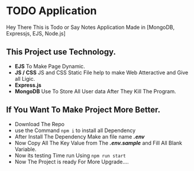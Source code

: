 # TODO Application

Hey There This is Todo or Say Notes Application Made in [MongoDB, Expressjs, EJS, Node.js]

## This Project use Technology.

- **EJS** To Make Page Dynamic.
- **JS / CSS** JS and CSS Static File help to make Web Atteractive and Give all Ligic.
- **Express.js** 
- **MongoDB** Use To Store All User data After They Kill The Program.


## If You Want To Make Project More Better.

- Download The Repo
- use the Command `npm i` to install all Dependency
- After Install The Dependency Make an file name ***.env***
- Now Copy All The Key Value from The ***.env.sample*** and Fill All Blank Variable.
- Now its testing Time run Using `npm run start`
- Now The Project is ready For More Upgrade....

